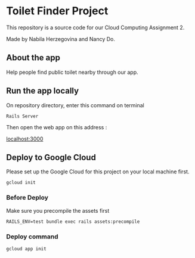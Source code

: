 # Toilet Finder Project
This repository is a source code for our Cloud Computing Assignment 2.

Made by Nabila Herzegovina and Nancy Do.

## About the app
Help people find public toilet nearby through our app. 

## Run the app locally
On repository directory, enter this command on terminal 

```
Rails Server
```

Then open the web app on this address :

[localhost:3000](http://localhost:3000)

## Deploy to Google Cloud
Please set up the Google Cloud for this project on your local machine first.

```
gcloud init
```

### Before Deploy
Make sure you precompile the assets first

```
RAILS_ENV=test bundle exec rails assets:precompile
```

### Deploy command
```
gcloud app init
```



